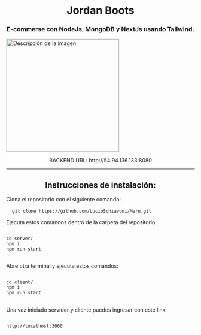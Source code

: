 <h1 align="center">Jordan Boots </h1>
<h3 align="center">E-commerse con NodeJs, MongoDB y NextJs usando Tailwind.</h3>

<img src="C:\Users\Lucio\Desktop\jordanb-foto.png" alt="Descripción de la imagen" style="border: 1px solid #ccc; width: 300px;">

<p align="center">BACKEND URL: http://54.94.136.133:8080 </p>
<hr>
<h2 align="center">Instrucciones de instalación:</h2>

<p >Clona el repositorio con el siguiente comando:  <pre> <code> git clone https://github.com/LucioSchiavoni/Mern.git </code> </pre> </p>

<p >Ejecuta estos comandos dentro de la carpeta del repositorio: </p>
<pre>
<code>
cd server/
npm i
npm run start
</code>
</pre>



<p >Abre otra terminal y ejecuta estos comandos: </p>
<pre>
<code>
cd client/
npm i
npm run start
</code>
</pre>


<p >Una vez iniciado servidor y cliente puedes ingresar con este link: </p>
<pre>
<code> 
http://localhost:3000
</code>
</pre>
